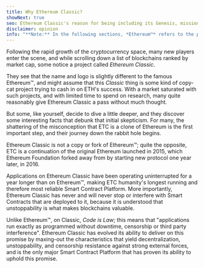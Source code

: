 ```yaml
---
title: Why Ethereum Classic?
showNext: true
seo: Ethereum Classic's reason for being including its Genesis, mission of Decentralization and the bright future it enables thanks to Code is Law
disclaimer: opinion
info: "**Note:** In the following sections, *Ethereum™* refers to the post DAO Fork [Ethereum Foundation](https://ethereum.org) Mainnet Chain, not to be confused with the Ethereum *protocol*, which is utilized by many blockchain projects including Ethereum Classic."
---
```


Following the rapid growth of the cryptocurrency space, many new players enter the scene, and while scrolling down a list of blockchains ranked by market cap, some notice a project called _Ethereum Classic_.

They see that the name and logo is slightly different to the famous Ethereum™, and might assume that this _Classic_ thing is some kind of copy-cat project trying to cash in on ETH's success. With a market saturated with such projects, and with limited time to spend on research, many quite reasonably give Ethereum Classic a pass without much thought.

But some, like yourself, decide to dive a little deeper, and they discover some interesting facts that debunk that initial skepticism. For many, the shattering of the misconception that ETC is a clone of Ethereum is the first important step, and their journey down the rabbit hole begins.

Ethereum Classic is not a copy or fork of Ethereum™; quite the opposite, ETC is a continuation of the original Ethereum launched in 2015, which Ethereum Foundation forked away from by starting new protocol one year later, in 2016.

Applications on Ethereum Classic have been operating uninterrupted for a year longer than on Ethereum™, making ETC humanity's longest running and therefore most reliable Smart Contract Platform. More importantly, Ethereum Classic has never and will never stop or interfere with Smart Contracts that are deployed to it, because it is understood that unstoppability is what makes blockchains valuable.

Unlike Ethereum™, on Classic, _Code is Law_; this means that "applications run exactly as programmed without downtime, censorship or third party interference". Ethereum Classic has evolved its ability to deliver on this promise by maxing-out the characteristics that yield decentralization, unstoppability, and censorship resistance against strong external forces, and is the only major Smart Contract Platform that has proven its ability to uphold this promise.
